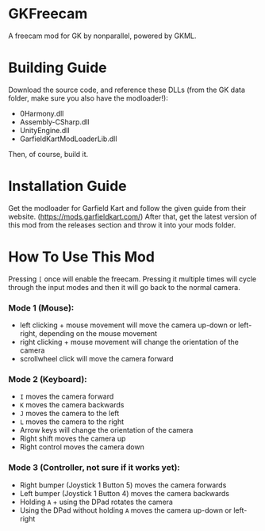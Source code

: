 # GKFreecam
A freecam mod for GK by nonparallel, powered by GKML.

# Building Guide
Download the source code, and reference these DLLs (from the GK data folder, make sure you also have the modloader!):
- 0Harmony.dll
- Assembly-CSharp.dll
- UnityEngine.dll
- GarfieldKartModLoaderLib.dll  

Then, of course, build it.

# Installation Guide
Get the modloader for Garfield Kart and follow the given guide from their website. (https://mods.garfieldkart.com/)
After that, get the latest version of this mod from the releases section and throw it into your mods folder.

# How To Use This Mod

Pressing ```[``` once will enable the freecam. Pressing it multiple times will cycle through the input modes and then it will go back to the normal camera.

### Mode 1 (Mouse):
- left clicking + mouse movement will move the camera up-down or left-right, depending on the mouse movement
- right clicking + mouse movement will change the orientation of the camera
- scrollwheel click will move the camera forward
  
### Mode 2 (Keyboard):
- ```I``` moves the camera forward
- ```K``` moves the camera backwards
- ```J``` moves the camera to the left
- ```L``` moves the camera to the right
- Arrow keys will change the orientation of the camera
- Right shift moves the camera up
- Right control moves the camera down
  
### Mode 3 (Controller, not sure if it works yet):
- Right bumper (Joystick 1 Button 5) moves the camera forwards
- Left bumper (Joystick 1 Button 4) moves the camera backwards
- Holding ```A``` + using the DPad rotates the camera
- Using the DPad without holding ```A``` moves the camera up-down or left-right
